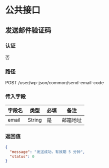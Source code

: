 # 公共接口

## 发送邮件验证码

### 认证

否

### 路径

POST /user/wp-json/common/send-email-code

### 传入字段

| 字段名            | 类型     | 必填  | 备注         |
|----------------|--------|-----|------------|
| email          | String | 是   | 邮箱地址       |

### 返回值

```json
{
  "message": "发送成功，有效期 5 分钟",
  "status": 0
}
```

